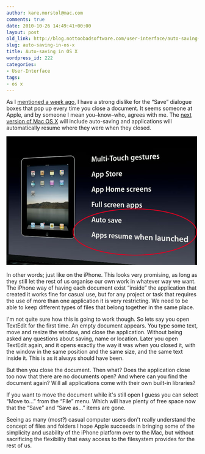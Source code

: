 ```yaml
---
author: kare.morstol@mac.com
comments: true
date: 2010-10-26 14:49:41+00:00
layout: post
old_link: http://blog.nottoobadsoftware.com/user-interface/auto-saving-in-os-x/
slug: auto-saving-in-os-x
title: Auto-saving in OS X
wordpress_id: 222
categories:
- User-Interface
tags:
- os x
---
```


As I [mentioned a week ago](/blog/user-interface/dumbest-question-ever/), I have a strong dislike for the “Save” dialogue boxes that pop up every time you close a document. It seems someone at Apple, and by someone I mean you–know–who, agrees with me. The [next version of Mac OS X](http://www.apple.com/macosx/lion/) will include auto-saving and applications will automatically resume where they were when they closed.

<!-- more -->

![ Slide onstage at an Apple keynote event where they introduce auto saving in macOS ](/media/old/030726-resume.jpg)

In other words; just like on the iPhone. This looks very promising, as long as they still let the rest of us organise our own work in whatever way we want. The iPhone way of having each document exist “inside” the application that created it works fine for casual use, but for any project or task that requires the use of more than one application it is very restricting. We need to be able to keep different types of files that belong together in the same place.

I'm not quite sure how this is going to work though. So lets say you open TextEdit for the first time. An empty document appears. You type some text, move and resize the window, and close the application. Without being asked any questions about saving, name or location. Later you open TextEdit again, and it opens exactly the way it was when you closed it, with the window in the same position and the same size, and the same text inside it. This is as it always should have been.

But then you close the document. Then what? Does the application close too now that there are no documents open? And where can you find the document again? Will all applications come with their own built-in libraries?

If you want to move the document while it's still open I guess you can select “Move to…” from the “File” menu. Which will have plenty of free space now that the “Save” and “Save as…” items are gone.

Seeing as many (most?) casual computer users don't really understand the concept of files and folders I hope Apple succeeds in bringing some of the simplicity and usability of the iPhone platform over to the Mac, but without sacrificing the flexibility that easy access to the filesystem provides for the rest of us.
